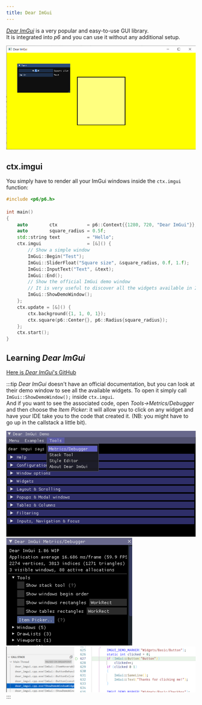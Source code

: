 ```yaml
---
title: Dear ImGui
---
```


[*Dear ImGui*](https://github.com/ocornut/imgui) is a very popular and easy-to-use GUI library.<br/>
It is integrated into *p6* and you can use it without any additional setup.

![Dear ImGui](./img/imgui.png)

## ctx.imgui

You simply have to render all your ImGui windows inside the `ctx.imgui` function:

```cpp
#include <p6/p6.h>

int main()
{
    auto        ctx           = p6::Context{{1280, 720, "Dear ImGui"}};
    auto        square_radius = 0.5f;
    std::string text          = "Hello";
    ctx.imgui                 = [&]() {
        // Show a simple window
        ImGui::Begin("Test");
        ImGui::SliderFloat("Square size", &square_radius, 0.f, 1.f);
        ImGui::InputText("Text", &text);
        ImGui::End();
        // Show the official ImGui demo window
        // It is very useful to discover all the widgets available in ImGui
        ImGui::ShowDemoWindow();
    };
    ctx.update = [&]() {
        ctx.background({1, 1, 0, 1});
        ctx.square(p6::Center{}, p6::Radius{square_radius});
    };
    ctx.start();
}
```

## Learning *Dear ImGui*

[Here is *Dear ImGui*'s GitHub](https://github.com/ocornut/imgui)

:::tip
*Dear ImGui* doesn't have an official documentation, but you can look at their demo window to see all the available widgets. To open it simply call `ImGui::ShowDemoWindow();` inside `ctx.imgui`.<br/>
And if you want to see the associated code, open *Tools->Metrics/Debugger* and then choose the *Item Picker*: it will allow you to click on any widget and have your IDE take you to the code that created it. (NB: you might have to go up in the callstack a little bit).

![](./img/imgui-demo-1.png)
![](./img/imgui-demo-2.png)
![](./img/imgui-callstack.png)
:::